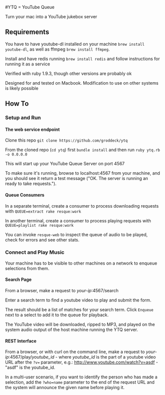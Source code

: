 #YTQ = YouTube Queue

Turn your mac into a YouTube jukebox server

## Requirements

You have to have youtube-dl installed on your machine `brew install youtube-dl`, as well as ffmpeg `brew install ffmpeg`.

Install and have redis running `brew install redis` and follow instructions for running it as a service

Verified with ruby 1.9.3, though other versions are probably ok

Designed for and tested on Macbook. Modification to use on other systems is likely possible

## How To

### Setup and Run

#### The web service endpoint

Clone this repo `git clone https://github.com/groddeck/ytq`

From the cloned repo (`cd ytq`) first `bundle install` and then run `ruby ytq.rb -o 0.0.0.0`

This will start up your YouTube Queue Server on port 4567

To make sure it's running, browse to localhost:4567 from your machine, and you should see it return a test message ("OK. The server is running an ready to take requests.").

#### Queue Consumers

In a separate terminal, create a consumer to process downloading requests with `QUEUE=extract rake resque:work`

In another terminal, create a consumer to process playing requests with `QUEUE=playlist rake resque:work`

You can invoke `resque-web` to inspect the queue of audio to be played, check for errors and see other stats.

### Connect and Play Music

Your machine has to be visible to other machines on a network to enqueue selections from them.

#### Search Page
From a browser, make a request to *your-ip*:4567/search

Enter a search term to find a youtube video to play and submit the form.

The result should be a list of matches for your search term. Click `Enqueue` next to a select to add it to the queue for playback. 

The YouTube video will be downloaded, ripped to MP3, and played on the system audio output of the host machine running the YTQ server.

#### REST Interface
From a browser, or with curl on the command line, make a request to *your-ip*:4567/play/*youtube_id* - where *youtube_id* is the part of a youtube video URL after the `?v=` parameter, e.g.: http://www.youtube.com/watch?v=asdf - "asdf" is the youtube_id.

In a multi-user scenario, if you want to identify the person who has made a selection, add the `?who=name` parameter to the end of the request URL and the system will announce the given name before playing it.
